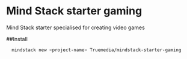 # Mind Stack starter gaming
Mind Stack starter specialised for creating video games

##Install
```bash
  mindstack new <project-name> Truemedia/mindstack-starter-gaming
```
